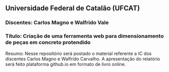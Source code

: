 ## Universidade Federal de Catalão (UFCAT)  
### Discentes: Carlos Magno e Walfrido Vale  
### Título: Criação de uma ferramenta web para dimensionamento de peças em concreto protendido  

Resumo: Nesse repositório será postado o material referente a IC dos discentes Carlos Magno e Walfrido Carvalho. A apresentação do relatório será feito plataforma github.io em formato de livro online.
